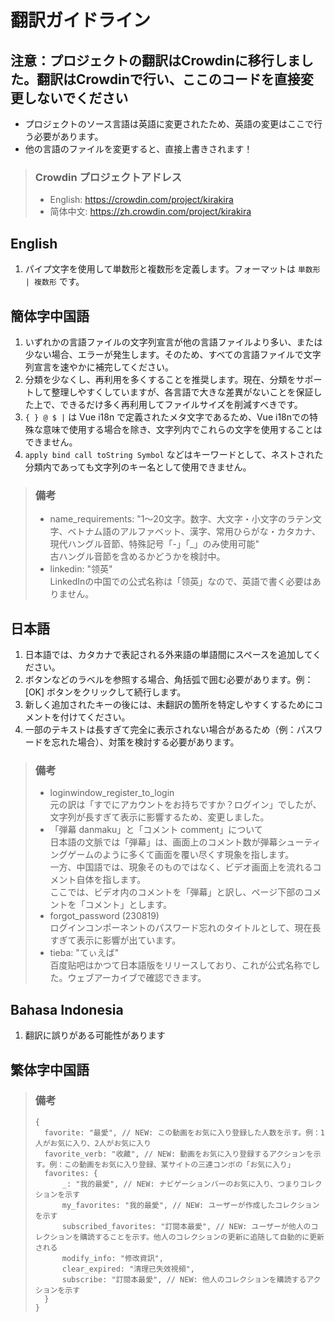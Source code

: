 # 翻訳ガイドライン

## 注意：プロジェクトの翻訳はCrowdinに移行しました。翻訳はCrowdinで行い、ここのコードを直接変更しないでください
* プロジェクトのソース言語は英語に変更されたため、英語の変更はここで行う必要があります。
* 他の言語のファイルを変更すると、直接上書きされます！

> ### Crowdin プロジェクトアドレス
> * English: https://crowdin.com/project/kirakira
> * 简体中文: https://zh.crowdin.com/project/kirakira

## English
1. パイプ文字を使用して単数形と複数形を定義します。フォーマットは `単数形 | 複数形` です。

## 簡体字中国語
1. いずれかの言語ファイルの文字列宣言が他の言語ファイルより多い、または少ない場合、エラーが発生します。そのため、すべての言語ファイルで文字列宣言を速やかに補完してください。
2. 分類を少なくし、再利用を多くすることを推奨します。現在、分類をサポートして整理しやすくしていますが、各言語で大きな差異がないことを保証した上で、できるだけ多く再利用してファイルサイズを削減すべきです。
3. `{ } @ $ |` は Vue i18n で定義されたメタ文字であるため、Vue i18nでの特殊な意味で使用する場合を除き、文字列内でこれらの文字を使用することはできません。
4. `apply bind call toString Symbol` などはキーワードとして、ネストされた分類内であっても文字列のキー名として使用できません。

> ### 備考
> * name_requirements: "1～20文字。数字、大文字・小文字のラテン文字、ベトナム語のアルファベット、漢字、常用ひらがな・カタカナ、現代ハングル音節、特殊記号「-」「_」のみ使用可能"\
> 古ハングル音節を含めるかどうかを検討中。
> * linkedin: "领英"\
> LinkedInの中国での公式名称は「领英」なので、英語で書く必要はありません。

## 日本語
1. 日本語では、カタカナで表記される外来語の単語間にスペースを追加してください。
2. ボタンなどのラベルを参照する場合、角括弧で囲む必要があります。例：[OK] ボタンをクリックして続行します。
3. 新しく追加されたキーの後には、未翻訳の箇所を特定しやすくするためにコメントを付けてください。
4. 一部のテキストは長すぎて完全に表示されない場合があるため（例：パスワードを忘れた場合）、対策を検討する必要があります。

> ### 備考
> * loginwindow_register_to_login\
> 元の訳は「すでにアカウントをお持ちですか？ログイン」でしたが、文字列が長すぎて表示に影響するため、変更しました。
> * 「弾幕 danmaku」と「コメント comment」について\
> 日本語の文脈では「弾幕」は、画面上のコメント数が弾幕シューティングゲームのように多くて画面を覆い尽くす現象を指します。\
> 一方、中国語では、現象そのものではなく、ビデオ画面上を流れるコメント自体を指します。\
> ここでは、ビデオ内のコメントを「弾幕」と訳し、ページ下部のコメントを「コメント」とします。
> * forgot_password (230819)\
> ログインコンポーネントのパスワード忘れのタイトルとして、現在長すぎて表示に影響が出ています。
> * tieba: "てぃえば"\
> 百度贴吧はかつて日本語版をリリースしており、これが公式名称でした。ウェブアーカイブで確認できます。

## Bahasa Indonesia
1. 翻訳に誤りがある可能性があります

## 繁体字中国語
> ### 備考
> ```json5
> {
> 	favorite: "最愛", // NEW: この動画をお気に入り登録した人数を示す。例：1人がお気に入り、2人がお気に入り
> 	favorite_verb: "收藏", // NEW: 動画をお気に入り登録するアクションを示す。例：この動画をお気に入り登録、某サイトの三連コンボの「お気に入り」
> 	favorites: {
> 		_: "我的最愛", // NEW: ナビゲーションバーのお気に入り、つまりコレクションを示す
> 		my_favorites: "我的最愛", // NEW: ユーザーが作成したコレクションを示す
> 		subscribed_favorites: "訂閱本最愛", // NEW: ユーザーが他人のコレクションを購読することを示す。他人のコレクションの更新に追随して自動的に更新される
> 		modify_info: "修改資訊",
> 		clear_expired: "清理已失效視頻",
> 		subscribe: "訂閱本最愛", // NEW: 他人のコレクションを購読するアクションを示す
> 	}
> }
> ```
